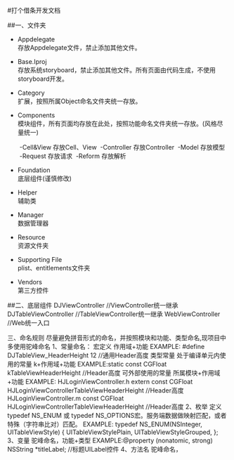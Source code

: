 #打个借条开发文档

##一、文件夹

* Appdelegate<br>
存放Appdelegate文件，禁止添加其他文件。

* Base.Iproj<br>
存放系统storyboard，禁止添加其他文件。所有页面由代码生成，不使用storyboard开发。

* Category<br>
扩展，按照所属Object命名文件夹统一存放。

* Components<br>
模块组件，所有页面均存放在此处，按照功能命名文件夹统一存放。(风格尽量统一)
    
    &nbsp;-Cell&View      存放Cell、View
    &nbsp;-Controller     存放Controller
    &nbsp;-Model          存放模型
    &nbsp;-Request        存放请求
    &nbsp;-Reform         存放解析

* Foundation<br>
底层组件(谨慎修改)<br>

* Helper<br>
辅助类<br>

* Manager<br>
数据管理器<br>

* Resource<br>
资源文件夹<br>

* Supporting File<br>
plist、entitlements文件夹<br>

* Vendors<br>
第三方控件<br>

##二、底层组件
    DJViewController        //ViewController统一继承
    DJTableViewController   //TableViewController统一继承
    WebViewController       //Web统一入口

三、命名规则
    尽量避免拼音形式的命名，并按照模块和功能、类型命名,现项目中多使用驼峰命名
    1、常量命名：
        宏定义  作用域+功能 EXAMPLE: #define DJTableView_HeaderHeight 12   //通用Header高度
        类型常量
            处于编译单元内使用的常量 k+作用域+功能 EXAMPLE:static const CGFloat kTableViewHeaderHeight //Header高度
            可外部使用的常量 所属模块+作用域+功能 EXAMPLE:
                                                HJLoginViewController.h
                                                    extern const CGFloat HJLoginViewControllerTableViewHeaderHeight //Header高度
                                                HJLoginViewController.m
                                                    const CGFloat HJLoginViewControllerTableViewHeaderHeight //Header高度
    2、枚举
        定义typedef NS_ENUM 或 typedef NS_OPTIONS宏。服务端数据做映射匹配，或者特殊（字符串比对）匹配。
        EXAMPLE:
            typedef NS_ENUM(NSInteger, UITableViewStyle) {
                UITableViewStylePlain,
                UITableViewStyleGrouped,
            };
    3、变量
        驼峰命名，功能+类型 EXAMPLE:@property (nonatomic, strong) NSString *titleLabel;  //标题UILabel控件
    4、方法名
        驼峰命名，


